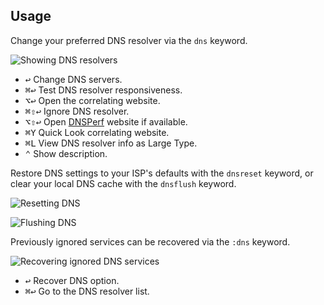 ## Usage

Change your preferred DNS resolver via the `dns` keyword.

![Showing DNS resolvers](images/dns.png)

* <kbd>↩</kbd> Change DNS servers.
* <kbd>⌘</kbd><kbd>↩</kbd> Test DNS resolver responsiveness.
* <kbd>⌥</kbd><kbd>↩</kbd> Open the correlating website.
* <kbd>⌘</kbd><kbd>⇧</kbd><kbd>↩</kbd> Ignore DNS resolver.
* <kbd>⌥</kbd><kbd>⇧</kbd><kbd>↩</kbd> Open [DNSPerf](https://www.dnsperf.com) website if available.
* <kbd>⌘</kbd><kbd>Y</kbd> Quick Look correlating website.
* <kbd>⌘</kbd><kbd>L</kbd> View DNS resolver info as Large Type.
* <kbd>⌃</kbd> Show description.

Restore DNS settings to your ISP's defaults with the `dnsreset` keyword, or clear your local DNS cache with the `dnsflush` keyword.

![Resetting DNS](images/reset.png)

![Flushing DNS](images/flush.png)

Previously ignored services can be recovered via the `:dns` keyword.

![Recovering ignored DNS services](images/recover.png)

* <kbd>↩</kbd> Recover DNS option.
* <kbd>⌘</kbd><kbd>↩</kbd> Go to the DNS resolver list.

